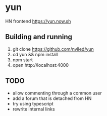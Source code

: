 # yun
HN frontend
https://yun.now.sh

## Building and running
1. git clone https://github.com/nvlled/yun 
2. cd yun && npm install
3. npm start
4. open http://localhost:4000

## TODO
- allow commenting through a common user
- add a forum that is detached from HN
- try using typescript
- rewrite internal links
